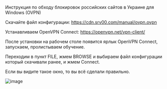Инструкция по обходу блокировок российских сайтов в Украине для Windows (OVPN)

Скачайте файл конфигурации: https://cdn.srv00.com/manual/ovpn.ovpn

Устанавливаем OpenVPN Connect: https://openvpn.net/vpn-client/

После установки на рабочем столе появится ярлык OpenVPN Connect, запускаем, пролистываем обучение.

Переходим в пункт FILE, жмем BROWSE и выбираем файл конфигурации который скачивали ранее, и жмем Connect.

Если вы видите такое окно, то вы всё сделали правильно.

![image](https://cdn.srv00.com/img/ovpn_645.png)
